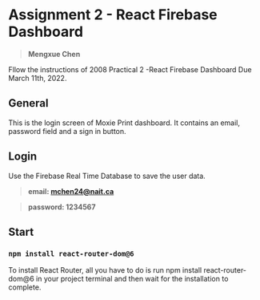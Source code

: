 # Assignment 2 - React Firebase Dashboard

> **Mengxue Chen**

Fllow the instructions of 2008 Practical 2 -React Firebase Dashboard Due March 11th, 2022.

## General
 This is the login screen of Moxie Print dashboard. It contains an email, password field and a sign in button. 

## Login
Use the Firebase Real Time Database to save the user data. 

> **email: mchen24@nait.ca**

> **password: 1234567**


## Start
### `npm install react-router-dom@6`
To install React Router, all you have to do is run npm install react-router-dom@6 in your project terminal and then wait for the installation to complete.